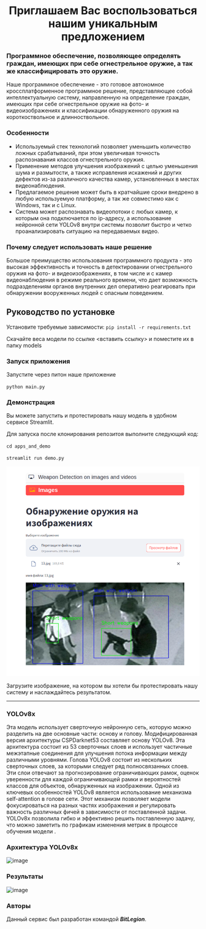 <h1 align="center">Приглашаем Вас воспользоваться нашим уникальным предложением</h1>

### Программное обеспечение, позволяющее определять граждан, имеющих при себе огнестрельное оружие, а так же классифицировать это оружие.

Наше программное обеспечение - это готовое автономное кроссплатформенное программное решение, представляющее собой интеллектуальную систему, направленную на определение граждан, имеющих при себе огнестрельное оружие на фото- и видеоизображениях и классификации обнаруженного оружия на короткоствольное и длинноствольное. 

### Особенности

- Используемый стек технологий позволяет уменьшить количество ложных срабатываний, при этом увеличивая точность распознавания классов огнестрельного оружия.
- Применение методов улучшения изображений с целью уменьшения шума и размытости, а также исправления искажений и других дефектов из-за различного качества камер, установленных в местах видеонаблюдения. 
- Предлагаемое решение может быть в кратчайшие сроки внедрено в любую используемую платформу, а так же совместимо как с Windows, так и с Linux.
- Система может распознавать видеопотоки с любых камер, к которым она подключается по ip-адресу, а использование нейронной сети YOLOv8 внутри системы позволит быстро и четко проанализировать ситуацию на передаваемых видео.
### Почему следует использовать наше решение

Большое преимущество использования программного продукта - это высокая эффективность и точность в детектировании огнестрельного оружия на фото- и видеоизображениях, в том числе и с камер видеонаблюдения в режиме реального времени, что дает возможность подразделениям органов внутренних дел оперативно реагировать при обнаружении вооруженных людей с опасным поведением.

## Руководство по установке
Установите требуемые зависимости:
`pip install -r requirements.txt`

Скачайте веса модели по ссылке <вставить ссылку> и поместите их в папку models 
### Запуск приложения
Запустите через питон наше приложение

`python main.py`

### Демонстрация
Вы можете запустить и протестировать нашу модель в удобном сервисе Streamlit.

Для запуска после клонирования репозитоя выполните следующий код:

`cd apps_and_demo`

`streamlit run demo.py`

![Alt img](/images/demo.png)

Загрузите изображение, на котором вы хотели бы протестировать нашу систему и наслаждайтесь результатом.
___
### YOLOv8x 
Эта модель использует сверточную нейронную сеть, которую можно разделить на две основные части: основу и голову.
Модифицированная версия архитектуры CSPDarknet53 составляет основу YOLOv8. Эта архитектура состоит из 53 сверточных слоев и использует частичные межэтапные соединения для улучшения потока информации между различными уровнями.
Голова YOLOv8 состоит из нескольких сверточных слоев, за которыми следует ряд полносвязанных слоев.
Эти слои отвечают за прогнозирование ограничивающих рамок, оценок уверенности для каждой ограничивающей рамки и вероятностей классов для объектов, обнаруженных на изображении.
Одной из ключевых особенностей YOLOv8 является использование механизма self-attention в голове сети.
Этот механизм позволяет модели фокусироваться на разных частях изображения и регулировать важность различных фичей в зависимости от поставленной задачи.
YOLOv8x позволила гибко и эффективно решить поставленную задачу, что можно заметить по графикам изменения метрик в процессе обучения модели .
### Архитектура YOLOv8x
![image](https://github.com/gBit-Legion/GunsAndGloryTk/assets/71758216/b6ffa965-4c9a-46b4-80d3-00504e803e88)
### Результаты 
![image](https://github.com/gBit-Legion/GunsAndGloryTk/assets/71758216/e13781c4-8fcf-418f-a579-9780ac42196e)
### Авторы



Данный сервис был разработан командой ***BitLegion***.
